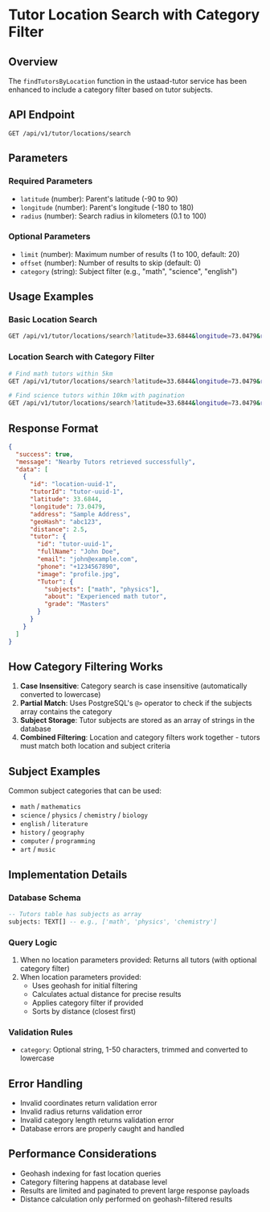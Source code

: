 # Tutor Location Search with Category Filter

## Overview
The `findTutorsByLocation` function in the ustaad-tutor service has been enhanced to include a category filter based on tutor subjects.

## API Endpoint
`GET /api/v1/tutor/locations/search`

## Parameters

### Required Parameters
- `latitude` (number): Parent's latitude (-90 to 90)
- `longitude` (number): Parent's longitude (-180 to 180) 
- `radius` (number): Search radius in kilometers (0.1 to 100)

### Optional Parameters
- `limit` (number): Maximum number of results (1 to 100, default: 20)
- `offset` (number): Number of results to skip (default: 0)
- `category` (string): Subject filter (e.g., "math", "science", "english")

## Usage Examples

### Basic Location Search
```bash
GET /api/v1/tutor/locations/search?latitude=33.6844&longitude=73.0479&radius=5
```

### Location Search with Category Filter
```bash
# Find math tutors within 5km
GET /api/v1/tutor/locations/search?latitude=33.6844&longitude=73.0479&radius=5&category=math

# Find science tutors within 10km with pagination
GET /api/v1/tutor/locations/search?latitude=33.6844&longitude=73.0479&radius=10&category=science&limit=10&offset=0
```

## Response Format

```json
{
  "success": true,
  "message": "Nearby Tutors retrieved successfully",
  "data": [
    {
      "id": "location-uuid-1",
      "tutorId": "tutor-uuid-1",
      "latitude": 33.6844,
      "longitude": 73.0479,
      "address": "Sample Address",
      "geoHash": "abc123",
      "distance": 2.5,
      "tutor": {
        "id": "tutor-uuid-1",
        "fullName": "John Doe",
        "email": "john@example.com",
        "phone": "+1234567890",
        "image": "profile.jpg",
        "Tutor": {
          "subjects": ["math", "physics"],
          "about": "Experienced math tutor",
          "grade": "Masters"
        }
      }
    }
  ]
}
```

## How Category Filtering Works

1. **Case Insensitive**: Category search is case insensitive (automatically converted to lowercase)
2. **Partial Match**: Uses PostgreSQL's `@>` operator to check if the subjects array contains the category
3. **Subject Storage**: Tutor subjects are stored as an array of strings in the database
4. **Combined Filtering**: Location and category filters work together - tutors must match both location and subject criteria

## Subject Examples
Common subject categories that can be used:
- `math` / `mathematics`
- `science` / `physics` / `chemistry` / `biology`
- `english` / `literature`
- `history` / `geography`
- `computer` / `programming`
- `art` / `music`

## Implementation Details

### Database Schema
```sql
-- Tutors table has subjects as array
subjects: TEXT[] -- e.g., ['math', 'physics', 'chemistry']
```

### Query Logic
1. When no location parameters provided: Returns all tutors (with optional category filter)
2. When location parameters provided: 
   - Uses geohash for initial filtering
   - Calculates actual distance for precise results
   - Applies category filter if provided
   - Sorts by distance (closest first)

### Validation Rules
- `category`: Optional string, 1-50 characters, trimmed and converted to lowercase

## Error Handling
- Invalid coordinates return validation error
- Invalid radius returns validation error  
- Invalid category length returns validation error
- Database errors are properly caught and handled

## Performance Considerations
- Geohash indexing for fast location queries
- Category filtering happens at database level
- Results are limited and paginated to prevent large response payloads
- Distance calculation only performed on geohash-filtered results
